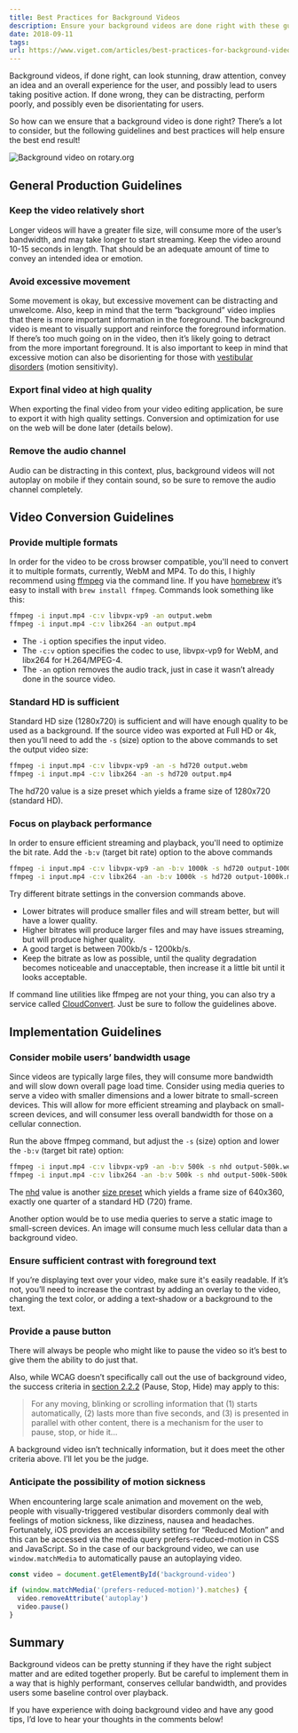 ```yaml
---
title: Best Practices for Background Videos
description: Ensure your background videos are done right with these guidelines and best practices!
date: 2018-09-11
tags:
url: https://www.viget.com/articles/best-practices-for-background-videos/
---
```


Background videos, if done right, can look stunning, draw attention, convey an idea and an overall experience for the user, and possibly lead to users taking positive action. If done wrong, they can be distracting, perform poorly, and possibly even be disorientating for users.

So how can we ensure that a background video is done right? There’s a lot to consider, but the following guidelines and best practices will help ensure the best end result!

![Background video on rotary.org](https://viget.imgix.net/background-video-rotary.jpg?auto=format%2Ccompress&crop=focalpoint&fit=crop&fp-x=0.5&fp-y=0.5&ixlib=php-3.3.1&q=90&w=1120&s=33da58c77ed9d41b73b6409d1fdeb02d)

## General Production Guidelines

### Keep the video relatively short

Longer videos will have a greater file size, will consume more of the user’s bandwidth, and may take longer to start streaming. Keep the video around 10-15 seconds in length. That should be an adequate amount of time to convey an intended idea or emotion.

### Avoid excessive movement

Some movement is okay, but excessive movement can be distracting and unwelcome. Also, keep in mind that the term “background” video implies that there is more important information in the foreground. The background video is meant to visually support and reinforce the foreground information. If there’s too much going on in the video, then it’s likely going to detract from the more important foreground. It is also important to keep in mind that excessive motion can also be disorienting for those with [vestibular disorders](https://publishing-project.rivendellweb.net/vestibular-disorders-reduced-motion-media-query-and-video-backgrounds/) (motion sensitivity).

### Export final video at high quality

When exporting the final video from your video editing application, be sure to export it with high quality settings. Conversion and optimization for use on the web will be done later (details below).

### Remove the audio channel

Audio can be distracting in this context, plus, background videos will not autoplay on mobile if they contain sound, so be sure to remove the audio channel completely.

## Video Conversion Guidelines

### Provide multiple formats

In order for the video to be cross browser compatible, you'll need to convert it to multiple formats, currently, WebM and MP4. To do this, I highly recommend using [ffmpeg](https://www.ffmpeg.org/) via the command line. If you have [homebrew](https://brew.sh/) it’s easy to install with `brew install ffmpeg`. Commands look something like this:

```bash
ffmpeg -i input.mp4 -c:v libvpx-vp9 -an output.webm
ffmpeg -i input.mp4 -c:v libx264 -an output.mp4
```

- The `-i` option specifies the input video.
- The `-c:v` option specifies the codec to use, libvpx-vp9 for WebM, and libx264 for H.264/MPEG-4.
- The `-an` option removes the audio track, just in case it wasn’t already done in the source video.

### Standard HD is sufficient

Standard HD size (1280x720) is sufficient and will have enough quality to be used as a background. If the source video was exported at Full HD or 4k, then you’ll need to add the `-s` (size) option to the above commands to set the output video size:

```bash
ffmpeg -i input.mp4 -c:v libvpx-vp9 -an -s hd720 output.webm
ffmpeg -i input.mp4 -c:v libx264 -an -s hd720 output.mp4
```

The hd720 value is a size preset which yields a frame size of 1280x720 (standard HD).

### Focus on playback performance

In order to ensure efficient streaming and playback, you'll need to optimize the bit rate. Add the `-b:v` (target bit rate) option to the above commands

```bash
ffmpeg -i input.mp4 -c:v libvpx-vp9 -an -b:v 1000k -s hd720 output-1000k.webm
ffmpeg -i input.mp4 -c:v libx264 -an -b:v 1000k -s hd720 output-1000k.mp4
```

Try different bitrate settings in the conversion commands above.

- Lower bitrates will produce smaller files and will stream better, but will have a lower quality.
- Higher bitrates will produce larger files and may have issues streaming, but will produce higher quality.
- A good target is between 700kb/s - 1200kb/s.
- Keep the bitrate as low as possible, until the quality degradation becomes noticeable and unacceptable, then increase it a little bit until it looks acceptable.

If command line utilities like ffmpeg are not your thing, you can also try a service called [CloudConvert](https://cloudconvert.com/). Just be sure to follow the guidelines above.

## Implementation Guidelines

### Consider mobile users’ bandwidth usage

Since videos are typically large files, they will consume more bandwidth and will slow down overall page load time. Consider using media queries to serve a video with smaller dimensions and a lower bitrate to small-screen devices. This will allow for more efficient streaming and playback on small-screen devices, and will consumer less overall bandwidth for those on a cellular connection.

Run the above ffmpeg command, but adjust the `-s` (size) option and lower the `-b:v` (target bit rate) option:

```bash
ffmpeg -i input.mp4 -c:v libvpx-vp9 -an -b:v 500k -s nhd output-500k.webm
ffmpeg -i input.mp4 -c:v libx264 -an -b:v 500k -s nhd output-500k-500k.mp4
```

The [nhd](<https://en.wikipedia.org/wiki/Graphics_display_resolution#640_%C3%97_360_(nHD)>) value is another [size preset](https://ffmpeg.org/ffmpeg-utils.html#Video-size) which yields a frame size of 640x360, exactly one quarter of a standard HD (720) frame.

Another option would be to use media queries to serve a static image to small-screen devices. An image will consume much less cellular data than a background video.

### Ensure sufficient contrast with foreground text

If you’re displaying text over your video, make sure it's easily readable. If it’s not, you’ll need to increase the contrast by adding an overlay to the video, changing the text color, or adding a text-shadow or a background to the text.

### Provide a pause button

There will always be people who might like to pause the video so it’s best to give them the ability to do just that.

Also, while WCAG doesn’t specifically call out the use of background video, the success criteria in [section 2.2.2](https://www.w3.org/TR/WCAG21/#pause-stop-hide) (Pause, Stop, Hide) may apply to this:

> For any moving, blinking or scrolling information that (1) starts automatically, (2) lasts more than five seconds, and (3) is presented in parallel with other content, there is a mechanism for the user to pause, stop, or hide it...

A background video isn’t technically information, but it does meet the other criteria above. I’ll let you be the judge.

### Anticipate the possibility of motion sickness

When encountering large scale animation and movement on the web, people with visually-triggered vestibular disorders commonly deal with feelings of motion sickness, like dizziness, nausea and headaches. Fortunately, iOS provides an accessibility setting for “Reduced Motion” and this can be accessed via the media query prefers-reduced-motion in CSS and JavaScript. So in the case of our background video, we can use `window.matchMedia` to automatically pause an autoplaying video.

```js
const video = document.getElementById('background-video')

if (window.matchMedia('(prefers-reduced-motion)').matches) {
  video.removeAttribute('autoplay')
  video.pause()
}
```

## Summary

Background videos can be pretty stunning if they have the right subject matter and are edited together properly. But be careful to implement them in a way that is highly performant, conserves cellular bandwidth, and provides users some baseline control over playback.

If you have experience with doing background video and have any good tips, I’d love to hear your thoughts in the comments below!
